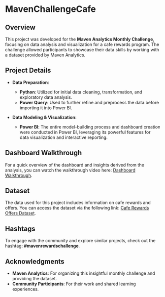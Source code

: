 # MavenChallengeCafe

## Overview

This project was developed for the **Maven Analytics Monthly Challenge**, focusing on data analysis and visualization for a cafe rewards program. The challenge allowed participants to showcase their data skills by working with a dataset provided by Maven Analytics.

## Project Details

- **Data Preparation**: 
  - **Python**: Utilized for initial data cleaning, transformation, and exploratory data analysis.
  - **Power Query**: Used to further refine and preprocess the data before importing it into Power BI.

- **Data Modeling & Visualization**: 
  - **Power BI**: The entire model-building process and dashboard creation were conducted in Power BI, leveraging its powerful features for data visualization and interactive reporting.

## Dashboard Walkthrough

For a quick overview of the dashboard and insights derived from the analysis, you can watch the walkthrough video here: [Dashboard Walkthrough](https://youtu.be/D4GeWS9E5vM).

## Dataset

The data used for this project includes information on cafe rewards and offers. You can access the dataset via the following link: [Cafe Rewards Offers Dataset](https://maven-datasets.s3.amazonaws.com/Cafe+Rewards+Offers/Cafe+Rewards+Offers.zip).

## Hashtags

To engage with the community and explore similar projects, check out the hashtag: **#mavenrewardschallenge**.

## Acknowledgments

- **Maven Analytics**: For organizing this insightful monthly challenge and providing the dataset.
- **Community Participants**: For their work and shared learning experiences.
